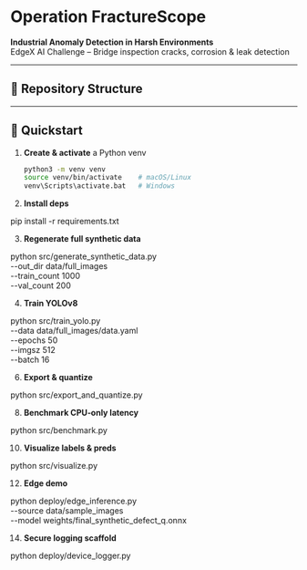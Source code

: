 # Operation FractureScope

**Industrial Anomaly Detection in Harsh Environments**  
EdgeX AI Challenge – Bridge inspection cracks, corrosion & leak detection

---

## 📂 Repository Structure


---

## 🚀 Quickstart

1. **Create & activate** a Python venv  
   ```bash
   python3 -m venv venv
   source venv/bin/activate    # macOS/Linux
   venv\Scripts\activate.bat   # Windows
2. **Install deps**

pip install -r requirements.txt

3. **Regenerate full synthetic data**

python src/generate_synthetic_data.py \
  --out_dir data/full_images \
  --train_count 1000 \
  --val_count 200
  
4. **Train YOLOv8**
   
python src/train_yolo.py \
  --data data/full_images/data.yaml \
  --epochs 50 \
  --imgsz 512 \
  --batch 16
  
6. **Export & quantize**
   
python src/export_and_quantize.py

8. **Benchmark CPU‐only latency**
   
python src/benchmark.py

10. **Visualize labels & preds**
    
python src/visualize.py

12. **Edge demo**
    
python deploy/edge_inference.py \
  --source data/sample_images \
  --model weights/final_synthetic_defect_q.onnx
  
14. **Secure logging scaffold**
    
python deploy/device_logger.py

